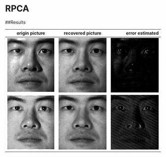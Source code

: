 # RPCA

##Results

| origin picture        | recovered picture           | error estimated  |
| ------------- |:-------------:| -----:|
|![Origin](https://github.com/ganji15/RPCA/blob/master/results/SRC/15D.jpg)|![A](https://github.com/ganji15/RPCA/blob/master/results/SRC/15A.jpg)|![E](https://github.com/ganji15/RPCA/blob/master/results/SRC/15E.jpg)|
|![Origin](https://github.com/ganji15/RPCA/blob/master/results/SRC/14D.jpg)|![A](https://github.com/ganji15/RPCA/blob/master/results/SRC/14A.jpg)|![E](https://github.com/ganji15/RPCA/blob/master/results/SRC/14E.jpg)|

